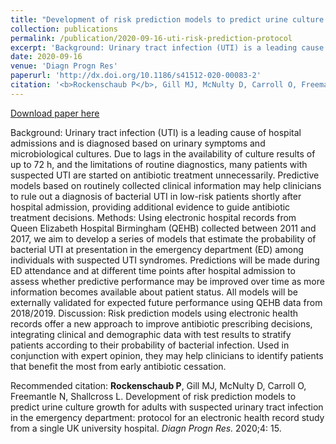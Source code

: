 ```yaml
---
title: "Development of risk prediction models to predict urine culture growth for adults with suspected urinary tract infection in the emergency department: protocol for an electronic health record study from a single UK university hospital"
collection: publications
permalink: /publication/2020-09-16-uti-risk-prediction-protocol
excerpt: 'Background: Urinary tract infection (UTI) is a leading cause of hospital admissions and is diagnosed based on urinary symptoms and microbiological cultures. Due to lags in the availability of culture results of up to 72 h, and the limitations of routine diagnostics, many patients with suspected UTI are started on antibiotic treatment unnecessarily. Predictive models based on routinely collected clinical information may help clinicians to rule out a diagnosis of bacterial UTI in low-risk patients shortly after hospital admission, providing additional evidence to guide antibiotic treatment decisions. Methods: Using electronic hospital records from Queen Elizabeth Hospital Birmingham (QEHB) collected between 2011 and 2017, we aim to develop a series of models that estimate the probability of bacterial UTI at presentation in the emergency department (ED) among individuals with suspected UTI syndromes. Predictions will be made during ED attendance and at different time points after hospital admission to assess whether predictive performance may be improved over time as more information becomes available about patient status. All models will be externally validated for expected future performance using QEHB data from 2018/2019. Discussion: Risk prediction models using electronic health records offer a new approach to improve antibiotic prescribing decisions, integrating clinical and demographic data with test results to stratify patients according to their probability of bacterial infection. Used in conjunction with expert opinion, they may help clinicians to identify patients that benefit the most from early antibiotic cessation.'
date: 2020-09-16
venue: 'Diagn Progn Res'
paperurl: 'http://dx.doi.org/10.1186/s41512-020-00083-2'
citation: '<b>Rockenschaub P</b>, Gill MJ, McNulty D, Carroll O, Freemantle N, Shallcross L. Development of risk prediction models to predict urine culture growth for adults with suspected urinary tract infection in the emergency department: protocol for an electronic health record study from a single UK university hospital. <i>Diagn Progn Res.</i> 2020;4: 15.'
---
```


<a href='http://dx.doi.org/10.1186/s41512-020-00083-2'>Download paper here</a>

Background: Urinary tract infection (UTI) is a leading cause of hospital admissions and is diagnosed based on urinary symptoms and microbiological cultures. Due to lags in the availability of culture results of up to 72 h, and the limitations of routine diagnostics, many patients with suspected UTI are started on antibiotic treatment unnecessarily. Predictive models based on routinely collected clinical information may help clinicians to rule out a diagnosis of bacterial UTI in low-risk patients shortly after hospital admission, providing additional evidence to guide antibiotic treatment decisions. Methods: Using electronic hospital records from Queen Elizabeth Hospital Birmingham (QEHB) collected between 2011 and 2017, we aim to develop a series of models that estimate the probability of bacterial UTI at presentation in the emergency department (ED) among individuals with suspected UTI syndromes. Predictions will be made during ED attendance and at different time points after hospital admission to assess whether predictive performance may be improved over time as more information becomes available about patient status. All models will be externally validated for expected future performance using QEHB data from 2018/2019. Discussion: Risk prediction models using electronic health records offer a new approach to improve antibiotic prescribing decisions, integrating clinical and demographic data with test results to stratify patients according to their probability of bacterial infection. Used in conjunction with expert opinion, they may help clinicians to identify patients that benefit the most from early antibiotic cessation.

Recommended citation: <b>Rockenschaub P</b>, Gill MJ, McNulty D, Carroll O, Freemantle N, Shallcross L. Development of risk prediction models to predict urine culture growth for adults with suspected urinary tract infection in the emergency department: protocol for an electronic health record study from a single UK university hospital. <i>Diagn Progn Res.</i> 2020;4: 15.
